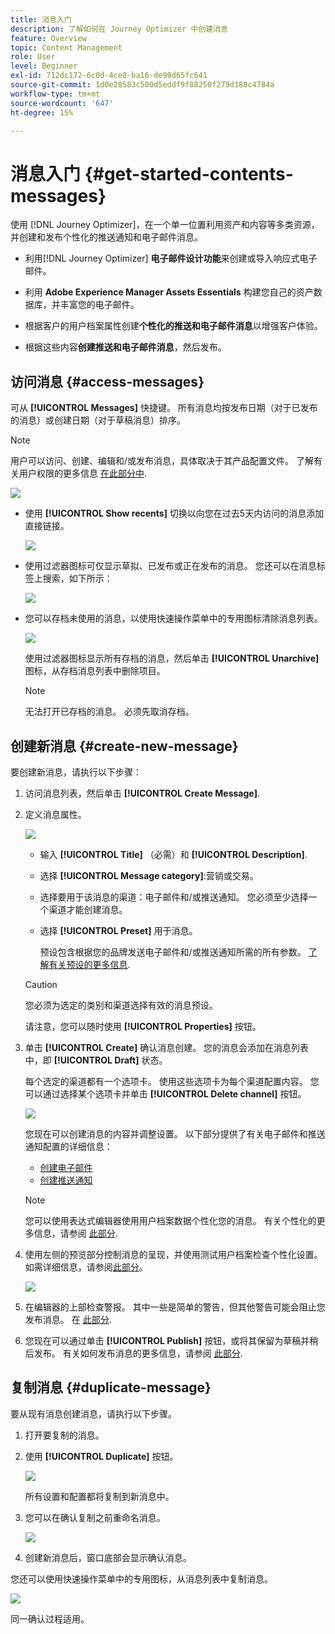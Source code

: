 ```yaml
---
title: 消息入门
description: 了解如何在 Journey Optimizer 中创建消息
feature: Overview
topic: Content Management
role: User
level: Beginner
exl-id: 712dc172-6c0d-4ce8-ba16-de99d65fc641
source-git-commit: 1d0e28583c500d5eddf9f88250f279d188c4784a
workflow-type: tm+mt
source-wordcount: '647'
ht-degree: 15%

---
```


# 消息入门 {#get-started-contents-messages}

使用 [!DNL Journey Optimizer]，在一个单一位置利用资产和内容等多类资源，并创建和发布个性化的推送通知和电子邮件消息。

* 利用[!DNL Journey Optimizer] **电子邮件设计功能**&#x200B;来创建或导入响应式电子邮件。

* 利用 **Adobe Experience Manager Assets Essentials** 构建您自己的资产数据库，并丰富您的电子邮件。

* 根据客户的用户档案属性创建&#x200B;**个性化的推送和电子邮件消息**&#x200B;以增强客户体验。

* 根据这些内容&#x200B;**创建推送和电子邮件消息**，然后发布。

## 访问消息 {#access-messages}

可从 **[!UICONTROL Messages]** 快捷键。 所有消息均按发布日期（对于已发布的消息）或创建日期（对于草稿消息）排序。

>[!NOTE]
>
>用户可以访问、创建、编辑和/或发布消息，具体取决于其产品配置文件。 了解有关用户权限的更多信息 [在此部分中](../administration/permissions.md).

![](assets/messages-list.png)

* 使用 **[!UICONTROL Show recents]** 切换以向您在过去5天内访问的消息添加直接链接。

   ![](assets/show-recent-messages.png)

* 使用过滤器图标可仅显示草拟、已发布或正在发布的消息。 您还可以在消息标签上搜索，如下所示：

   ![](assets/filter-messages.png)

* 您可以存档未使用的消息，以使用快速操作菜单中的专用图标清除消息列表。

   ![](assets/archive-message.png)

   使用过滤器图标显示所有存档的消息，然后单击 **[!UICONTROL Unarchive]** 图标，从存档消息列表中删除项目。

   >[!NOTE]
   >
   >无法打开已存档的消息。 必须先取消存档。

## 创建新消息 {#create-new-message}

要创建新消息，请执行以下步骤：

1. 访问消息列表，然后单击 **[!UICONTROL Create Message]**.

1. 定义消息属性。

   ![](assets/create-message-properties.png)

   * 输入 **[!UICONTROL Title]** （必需）和 **[!UICONTROL Description]**.

   * 选择 **[!UICONTROL Message category]**:营销或交易。

   * 选择要用于该消息的渠道：电子邮件和/或推送通知。 您必须至少选择一个渠道才能创建消息。

   * 选择 **[!UICONTROL Preset]** 用于消息。

      预设包含根据您的品牌发送电子邮件和/或推送通知所需的所有参数。 [了解有关预设的更多信息](../configuration/message-presets.md).
   >[!CAUTION]
   >
   >您必须为选定的类别和渠道选择有效的消息预设。

   请注意，您可以随时使用 **[!UICONTROL Properties]** 按钮。

1. 单击 **[!UICONTROL Create]** 确认消息创建。 您的消息会添加在消息列表中，即 **[!UICONTROL Draft]** 状态。

   每个选定的渠道都有一个选项卡。 使用这些选项卡为每个渠道配置内容。 您可以通过选择某个选项卡并单击 **[!UICONTROL Delete channel]** 按钮。

   ![](assets/create-messages-content.png)

   您现在可以创建消息的内容并调整设置。 以下部分提供了有关电子邮件和推送通知配置的详细信息：

   * [创建电子邮件](create-email.md)
   * [创建推送通知](create-push.md)

   >[!NOTE]
   >   
   >您可以使用表达式编辑器使用用户档案数据个性化您的消息。 有关个性化的更多信息，请参阅 [此部分](../personalization/personalize.md).

1. 使用左侧的预览部分控制消息的呈现，并使用测试用户档案检查个性化设置。 如需详细信息，请参阅[此部分](../design/preview.md)。

   ![](assets/messages-simple-preview.png)

1. 在编辑器的上部检查警报。  其中一些是简单的警告，但其他警告可能会阻止您发布消息。 在 [此部分](alerts.md).

1. 您现在可以通过单击 **[!UICONTROL Publish]** 按钮，或将其保留为草稿并稍后发布。 有关如何发布消息的更多信息，请参阅 [此部分](publish-manage-message.md).

## 复制消息 {#duplicate-message}

要从现有消息创建消息，请执行以下步骤。

1. 打开要复制的消息。

1. 使用 **[!UICONTROL Duplicate]** 按钮。

   ![](assets/message-duplicate.png)

   所有设置和配置都将复制到新消息中。

1. 您可以在确认复制之前重命名消息。

   ![](assets/message-duplicate-confirm.png)

1. 创建新消息后，窗口底部会显示确认消息。

您还可以使用快速操作菜单中的专用图标，从消息列表中复制消息。

![](assets/message-duplicate-from-list.png)

同一确认过程适用。

